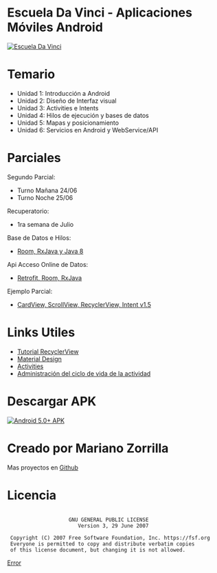 # Escuela Da Vinci - Aplicaciones Móviles Android

[![Escuela Da Vinci](https://i.imgur.com/kWZBmXQ.jpg)](https://github.com/mkiisoft/davinci "Joke Generator APK")

# Temario

* Unidad 1: Introducción a Android
* Unidad 2: Diseño de Interfaz visual
* Unidad 3: Activities e Intents
* Unidad 4: Hilos de ejecución y bases de datos
* Unidad 5: Mapas y posicionamiento
* Unidad 6: Servicios en Android y WebService/API

# Parciales

Segundo Parcial:
- Turno Mañana 24/06
- Turno Noche 25/06

Recuperatorio:
- 1ra semana de Julio

Base de Datos e Hilos:
- [Room, RxJava y Java 8](http://bit.ly/RoomYRxJavaDavinci)

Api Acceso Online de Datos:
- [Retrofit, Room, RxJava](http://bit.ly/ApiOnlineDavinci)

Ejemplo Parcial:
- [CardView, ScrollView, RecyclerView, Intent v1.5](http://bit.ly/davinciejemploparcial)

# Links Utiles

- [Tutorial RecyclerView](https://code.tutsplus.com/es/tutorials/getting-started-with-recyclerview-and-cardview-on-android--cms-23465)
- [Material Design](https://developer.android.com/design/material?hl=es-419)
- [Activities](https://developer.android.com/guide/components/activities.html?hl=es-419)
- [Administración del ciclo de vida de la actividad](https://developer.android.com/training/basics/activity-lifecycle/index.html?hl=es-419)

# Descargar APK
[![Android 5.0+ APK](https://i.imgur.com/sBm241c.png)](http://bit.ly/AndroidDaVinci "Da Vinci Android APK")

# Creado por Mariano Zorrilla

Mas proyectos en [Github](https://github.com/mkiisoft)

# Licencia

```

                    GNU GENERAL PUBLIC LICENSE
                       Version 3, 29 June 2007

 Copyright (C) 2007 Free Software Foundation, Inc. https://fsf.org
 Everyone is permitted to copy and distribute verbatim copies
 of this license document, but changing it is not allowed.
```

[Error](https://drive.google.com/file/d/1jTzhtemUQlBPme-BH5Ct4M0XwSuD9g0b/view?usp=sharing)
